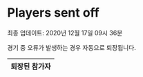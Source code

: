 # Players sent off
최종 업데이트: 2020년 12월 17일 09시 36분


경기 중 오류가 발생하는 경우 자동으로 퇴장됩니다.


| 퇴장된 참가자 |
|:---:|